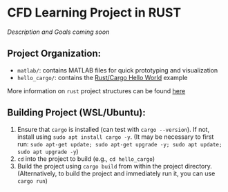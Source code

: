 # CFD Learning Project in RUST
*Description and Goals coming soon*

## Project Organization:
- `matlab/`: contains MATLAB files for quick prototyping and visualization
- `hello_cargo/`: contains the [Rust/Cargo Hello World](https://doc.rust-lang.org/book/ch01-03-hello-cargo.html) example

More information on `rust` project structures can be found [here](https://doc.rust-lang.org/cargo/guide/project-layout.html)

## Building Project (WSL/Ubuntu):
1. Ensure that `cargo` is installed (can test with `cargo --version`).  If not, install using `sudo apt install cargo -y`.  (It may be necessary to first run: `sudo apt-get update; sudo apt-get upgrade -y; sudo apt update; sudo apt upgrade -y`)
2. `cd` into the project to build (e.g., `cd hello_cargo`)
3. Build the project using `cargo build` from within the project directory.  (Alternatively, to build the project and immediately run it, you can use `cargo run`)
